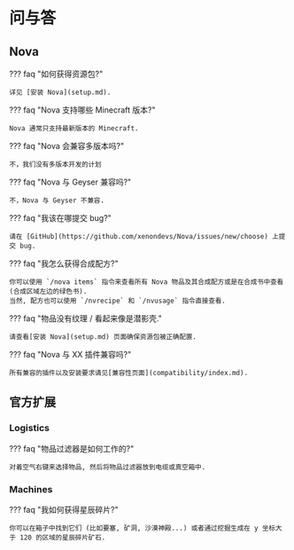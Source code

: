 # 问与答

## Nova

??? faq "如何获得资源包?"

    详见 [安装 Nova](setup.md).

??? faq "Nova 支持哪些 Minecraft 版本?"

    Nova 通常只支持最新版本的 Minecraft.

??? faq "Nova 会兼容多版本吗?"

    不，我们没有多版本开发的计划

??? faq "Nova 与 Geyser 兼容吗?"

    不，Nova 与 Geyser 不兼容.

??? faq "我该在哪提交 bug?"

    请在 [GitHub](https://github.com/xenondevs/Nova/issues/new/choose) 上提交 bug.

??? faq "我怎么获得合成配方?"

    你可以使用 `/nova items` 指令来查看所有 Nova 物品及其合成配方或是在合成书中查看 (合成区域左边的绿色书).  
    当然, 配方也可以使用 `/nvrecipe` 和 `/nvusage` 指令直接查看.

??? faq "物品没有纹理 / 看起来像是潜影壳."

    请查看[安装 Nova](setup.md) 页面确保资源包被正确配置.

??? faq "Nova 与 XX 插件兼容吗?"
    
    所有兼容的插件以及安装要求请见[兼容性页面](compatibility/index.md).

## 官方扩展

### Logistics

??? faq "物品过滤器是如何工作的?"

    对着空气右键来选择物品, 然后将物品过滤器放到电缆或真空箱中.

### Machines

??? faq "我如何获得星辰碎片?"

    你可以在箱子中找到它们 (比如要塞, 矿洞, 沙漠神殿...) 或者通过挖掘生成在 y 坐标大于 120 的区域的星辰碎片矿石.